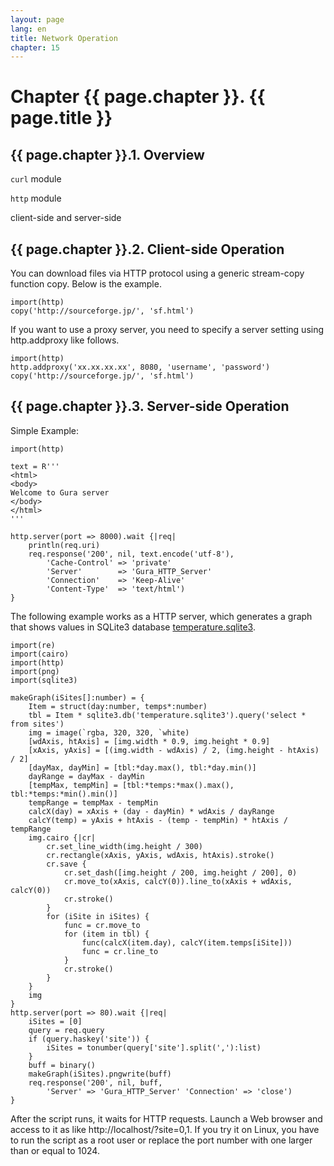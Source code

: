 ```yaml
---
layout: page
lang: en
title: Network Operation
chapter: 15
---
```


# Chapter {{ page.chapter }}. {{ page.title }}

## {{ page.chapter }}.1. Overview

`curl` module

`http` module

client-side and server-side


## {{ page.chapter }}.2. Client-side Operation

You can download files via HTTP protocol using a generic stream-copy function copy.
Below is the example.

    import(http)
    copy('http://sourceforge.jp/', 'sf.html')

If you want to use a proxy server, you need to specify a server setting
using http.addproxy like follows.

    import(http)
    http.addproxy('xx.xx.xx.xx', 8080, 'username', 'password')
    copy('http://sourceforge.jp/', 'sf.html')


## {{ page.chapter }}.3. Server-side Operation

Simple Example:

    import(http)
    
    text = R'''
    <html>
    <body>
    Welcome to Gura server
    </body>
    </html>
    '''
    
    http.server(port => 8000).wait {|req|
        println(req.uri)
        req.response('200', nil, text.encode('utf-8'),
            'Cache-Control' => 'private'
            'Server'        => 'Gura_HTTP_Server'
            'Connection'    => 'Keep-Alive'
            'Content-Type'  => 'text/html')
    }

The following example works as a HTTP server, which generates a graph
that shows values in SQLite3 database
[temperature.sqlite3](https://github.com/gura-lang/gura/blob/master/sample/resource/temperature.sqlite3?raw=true).

    import(re)
    import(cairo)
    import(http)
    import(png)
    import(sqlite3)
    
    makeGraph(iSites[]:number) = {
        Item = struct(day:number, temps*:number)
        tbl = Item * sqlite3.db('temperature.sqlite3').query('select * from sites')
        img = image(`rgba, 320, 320, `white)
        [wdAxis, htAxis] = [img.width * 0.9, img.height * 0.9]
        [xAxis, yAxis] = [(img.width - wdAxis) / 2, (img.height - htAxis) / 2]
        [dayMax, dayMin] = [tbl:*day.max(), tbl:*day.min()]
        dayRange = dayMax - dayMin
        [tempMax, tempMin] = [tbl:*temps:*max().max(), tbl:*temps:*min().min()]
        tempRange = tempMax - tempMin
        calcX(day) = xAxis + (day - dayMin) * wdAxis / dayRange
        calcY(temp) = yAxis + htAxis - (temp - tempMin) * htAxis / tempRange
        img.cairo {|cr|
            cr.set_line_width(img.height / 300)
            cr.rectangle(xAxis, yAxis, wdAxis, htAxis).stroke()
            cr.save {
                cr.set_dash([img.height / 200, img.height / 200], 0)
                cr.move_to(xAxis, calcY(0)).line_to(xAxis + wdAxis, calcY(0))
                cr.stroke()
            }
            for (iSite in iSites) {
                func = cr.move_to
                for (item in tbl) {
                    func(calcX(item.day), calcY(item.temps[iSite]))
                    func = cr.line_to
                }
                cr.stroke()
            }
        }
        img
    }
    http.server(port => 80).wait {|req|
        iSites = [0]
    	query = req.query
        if (query.haskey('site')) {
            iSites = tonumber(query['site'].split(','):list)
        }
        buff = binary()
        makeGraph(iSites).pngwrite(buff)
        req.response('200', nil, buff,
            'Server' => 'Gura_HTTP_Server' 'Connection' => 'close')
    }

After the script runs, it waits for HTTP requests.
Launch a Web browser and access to it as like http://localhost/?site=0,1.
If you try it on Linux, you have to run the script as a root user or
replace the port number with one larger than or equal to 1024.

